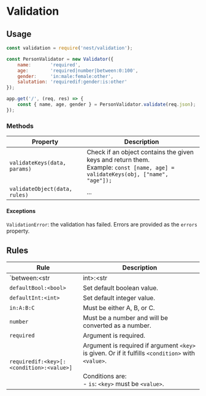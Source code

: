 # Validation

## Usage

```js
const validation = require('nest/validation');

const PersonValidator = new Validator({
	name:       'required',
	age:        'required|number|between:0:100',
	gender:     'in:male:female:other',
	salutation: 'requiredif:gender:is:other'
});

app.get('/', (req, res) => {
	const { name, age, gender } = PersonValidator.validate(req.json);
});
```

### Methods

| Property                      | Description                                                  |
| ----------------------------- | ------------------------------------------------------------ |
| `validateKeys(data, params)`  | Check if an object contains the given keys and return them.<br />Example: `const [name, age] = validateKeys(obj, ["name", "age"]);` |
| `validateObject(data, rules)` | ...                                                          |

#### Exceptions

`ValidationError`: the validation has failed. Errors are provided as the `errors` property.

## Rules

| Rule                                     | Description                                                  |
| ---------------------------------------- | ------------------------------------------------------------ |
| `between:<str|int>:<str|int>`            | Must be greater or equal to A and lesser or equal to B. If value is a number, A and B will be considered as numbers as well. |
| `defaultBool:<bool>`                     | Set default boolean value.                                   |
| `defaultInt:<int>`                       | Set default integer value.                                   |
| `in:A:B:C`                               | Must be either A, B, or C.                                   |
| `number`                                 | Must be a number and will be converted as a number.          |
| `required`                               | Argument is required.                                        |
| `requiredif:<key>[:<condition>:<value>]` | Argument is required if argument `<key>` is given. Or if it fulfills `<condition>` with `<value>`.<br /><br />Conditions are:<br />- `is`: `<key>` must be `<value>`. |


